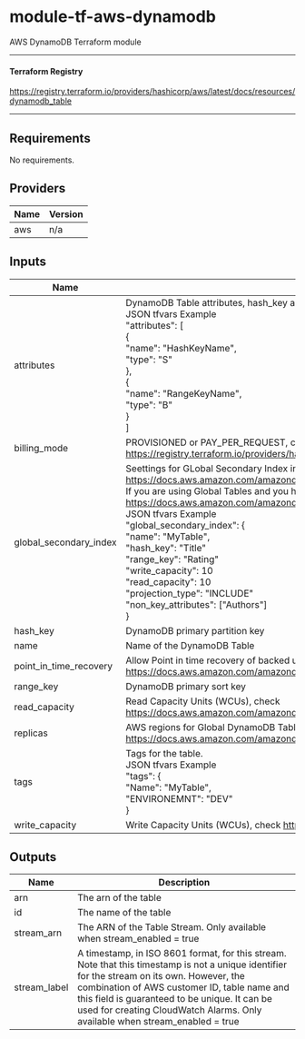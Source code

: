 # module-tf-aws-dynamodb
AWS DynamoDB Terraform module

----

#### Terraform Registry
https://registry.terraform.io/providers/hashicorp/aws/latest/docs/resources/dynamodb_table

----

## Requirements

No requirements.

## Providers

| Name | Version |
|------|---------|
| aws | n/a |

## Inputs

| Name | Description | Type | Default | Required |
|------|-------------|------|---------|:--------:|
| attributes | DynamoDB Table attributes, hash\_key and sort\_key (if given) should be defined here.<br>    JSON tfvars Example<br>    "attributes": [<br>        {<br>            "name": "HashKeyName",<br>            "type": "S"<br>        },<br>        {<br>            "name": "RangeKeyName",<br>            "type": "B"<br>        }<br>    ] | `list(map(string))` | n/a | yes |
| billing\_mode | PROVISIONED or PAY\_PER\_REQUEST, check https://registry.terraform.io/providers/hashicorp/aws/latest/docs/resources/dynamodb_table | `string` | n/a | yes |
| global\_secondary\_index | Seettings for GLobal Secondary Index in the create DynamoDB Table(s), check https://docs.aws.amazon.com/amazondynamodb/latest/developerguide/GSI.html<br>    If you are using Global Tables and you have defined replicas variable, check https://docs.aws.amazon.com/amazondynamodb/latest/developerguide/globaltables_reqs_bestpractices.html<br>    JSON tfvars Example<br>    "global\_secondary\_index": {<br>        "name": "MyTable",<br>        "hash\_key": "Title"<br>        "range\_key": "Rating"<br>        "write\_capacity": 10<br>        "read\_capacity": 10<br>        "projection\_type": "INCLUDE"<br>        "non\_key\_attributes": ["Authors"] <br>    } | `map(any)` | `{}` | no |
| hash\_key | DynamoDB primary partition key | `string` | n/a | yes |
| name | Name of the DynamoDB Table | `string` | n/a | yes |
| point\_in\_time\_recovery | Allow Point in time recovery of backed up table, check https://docs.aws.amazon.com/amazondynamodb/latest/developerguide/PointInTimeRecovery.html | `bool` | `false` | no |
| range\_key | DynamoDB primary sort key | `string` | `null` | no |
| read\_capacity | Read Capacity Units (WCUs), check https://docs.aws.amazon.com/amazondynamodb/latest/developerguide/ProvisionedThroughput.html | `number` | `null` | no |
| replicas | AWS regions for Global DynamoDB Tables V2, check https://docs.aws.amazon.com/amazondynamodb/latest/developerguide/globaltables.V2.html | `list(string)` | `[]` | no |
| tags | Tags for the table.<br>    JSON tfvars Example<br>    "tags": {<br>        "Name": "MyTable",<br>        "ENVIRONEMNT": "DEV"<br>    } | `map(string)` | `{}` | no |
| write\_capacity | Write Capacity Units (WCUs), check https://calculator.aws/#/createCalculator/amazonDynamoDB | `number` | `null` | no |

## Outputs

| Name | Description |
|------|-------------|
| arn | The arn of the table |
| id | The name of the table |
| stream\_arn | The ARN of the Table Stream. Only available when stream\_enabled = true |
| stream\_label | A timestamp, in ISO 8601 format, for this stream. Note that this timestamp is not a unique identifier for the stream on its own. However, the combination of AWS customer ID, table name and this field is guaranteed to be unique. It can be used for creating CloudWatch Alarms. Only available when stream\_enabled = true |